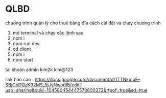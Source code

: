 # QLBD
chương trình quản lý cho thuê băng đĩa
cách cài đặt và chạy chương trình
1. mở terminal và chạy các lệnh sau
2. npm i
3. npm run dev
4. cd client 
5. npm i
6. npm start


tài khoản admin 
kim2k
kim@123

link bao cao : https://docs.google.com/document/d/1TTNkmuE-SBjGbDQzK92MS_5jJyNwodIB/edit?usp=sharing&ouid=104580454447578800372&rtpof=true&sd=true
